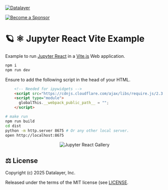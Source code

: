 [![Datalayer](https://assets.datalayer.tech/datalayer-25.svg)](https://datalayer.io)

[![Become a Sponsor](https://img.shields.io/static/v1?label=Become%20a%20Sponsor&message=%E2%9D%A4&logo=GitHub&style=flat&color=1ABC9C)](https://github.com/sponsors/datalayer)

# 🪐 ⚛️ Jupyter React Vite Example

Example to run [Jupyter React](https://github.com/datalayer/jupyter-ui/tree/main/packages/react) in a [Vite.js](https://vitejs.dev) Web application.

```bash
npm i
npm run dev
```

Ensure to add the following script in the head of your HTML.

```html
    <!-- Needed for ipywidgets -->
    <script src="https://cdnjs.cloudflare.com/ajax/libs/require.js/2.3.4/require.min.js"></script>
    <script type="module">
      globalThis.__webpack_public_path__ = "";
    </script>
```

```bash
# make run
npm run build
cd dist
python -m http.server 8675 # Or any other local server.
open http://localhost:8675
```

<div align="center" style="text-align: center">
  <img alt="Jupyter React Gallery" src="https://datalayer-jupyter-examples.s3.amazonaws.com/jupyter-react-gallery.gif" />
</div>

## ⚖️ License

Copyright (c) 2025 Datalayer, Inc.

Released under the terms of the MIT license (see [LICENSE](https://github.com/datalayer/jupyter-ui/blob/main/LICENSE).
